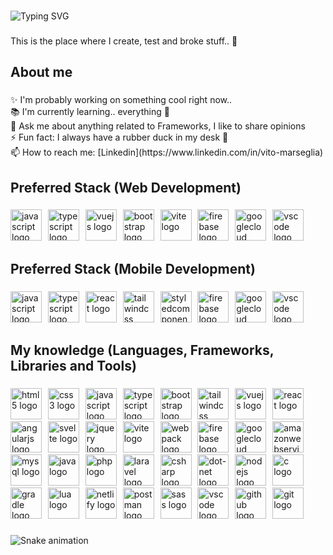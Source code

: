 <!--
**VitoMars/VitoMars** is a ✨ _special_ ✨ repository because its `README.md` (this file) appears on your GitHub profile.

Here are some ideas to get you started:

- 🔭 I’m currently working on ...
- 🌱 I’m currently learning ...
- 👯 I’m looking to collaborate on ...
- 🤔 I’m looking for help with ...
- 💬 Ask me about ...
- 📫 How to reach me: ...
- 😄 Pronouns: ...
- ⚡ Fun fact: ...
-->

###

<img src="https://readme-typing-svg.herokuapp.com?font=Fira+Code&size=30&duration=4000&pause=1000&vCenter=true&random=false&width=750&lines=Hi+there%2C+I'm+Vito+%F0%9F%91%8B;I'm+a+Full+Stack+Web+and+Mobile+Developer" alt="Typing SVG" />

###

<p align="left">This is the place where I create, test and broke stuff.. 🤣</p>

###

<h2 align="left">About me</h2>

###

<p align="left">✨ I'm probably working on something cool right now..<br>📚 I'm currently learning.. everything 🤣<br>💬 Ask me about anything related to Frameworks, I like to share opinions<br>⚡ Fun fact: I always have a rubber duck in my desk 🐥<br>📫 How to reach me: [Linkedin](https://www.linkedin.com/in/vito-marseglia)</p>

###

<h2 align="left">Preferred Stack (Web Development)</h2>

###

<div align="left">
  <img src="https://skillicons.dev/icons?i=js" height="50" alt="javascript logo"  />
  <img width="2" />
  <img src="https://skillicons.dev/icons?i=ts" height="50" alt="typescript logo"  />
  <img width="2" />
  <img src="https://skillicons.dev/icons?i=vue" height="50" alt="vuejs logo"  />
  <img width="2" />
  <img src="https://skillicons.dev/icons?i=bootstrap" height="50" alt="bootstrap logo"  />
  <img width="2" />
  <img src="https://skillicons.dev/icons?i=vite" height="50" alt="vite logo"  />
  <img width="2" />
  <img src="https://skillicons.dev/icons?i=firebase" height="50" alt="firebase logo"  />
  <img width="2" />
  <img src="https://skillicons.dev/icons?i=gcp" height="50" alt="googlecloud logo"  />
  <img width="2" />
  <img src="https://skillicons.dev/icons?i=vscode" height="50" alt="vscode logo"  />
</div>

###

<h2 align="left">Preferred Stack (Mobile Development)</h2>

###

<div align="left">
  <img src="https://skillicons.dev/icons?i=js" height="50" alt="javascript logo"  />
  <img width="2" />
  <img src="https://skillicons.dev/icons?i=ts" height="50" alt="typescript logo"  />
  <img width="2" />
  <img src="https://skillicons.dev/icons?i=react" height="50" alt="react logo"  />
  <img width="2" />
  <img src="https://skillicons.dev/icons?i=tailwind" height="50" alt="tailwindcss logo"  />
  <img width="2" />
  <img src="https://skillicons.dev/icons?i=styledcomponents" height="50" alt="styledcomponents logo"  />
  <img width="2" />
  <img src="https://skillicons.dev/icons?i=firebase" height="50" alt="firebase logo"  />
  <img width="2" />
  <img src="https://skillicons.dev/icons?i=gcp" height="50" alt="googlecloud logo"  />
  <img width="2" />
  <img src="https://skillicons.dev/icons?i=vscode" height="50" alt="vscode logo"  />
</div>

###

<h2 align="left">My knowledge (Languages, Frameworks, Libraries and Tools)</h2>

###

<div align="left">
  <img src="https://skillicons.dev/icons?i=html" height="50" alt="html5 logo"  />
  <img width="2" />
  <img src="https://skillicons.dev/icons?i=css" height="50" alt="css3 logo"  />
  <img width="2" />
  <img src="https://skillicons.dev/icons?i=js" height="50" alt="javascript logo"  />
  <img width="2" />
  <img src="https://skillicons.dev/icons?i=ts" height="50" alt="typescript logo"  />
  <img width="2" />
  <img src="https://skillicons.dev/icons?i=bootstrap" height="50" alt="bootstrap logo"  />
  <img width="2" />
  <img src="https://skillicons.dev/icons?i=tailwind" height="50" alt="tailwindcss logo"  />
  <img width="2" />
  <img src="https://skillicons.dev/icons?i=vue" height="50" alt="vuejs logo"  />
  <img width="2" />
  <img src="https://skillicons.dev/icons?i=react" height="50" alt="react logo"  />
  <img width="2" />
  <img src="https://skillicons.dev/icons?i=angular" height="50" alt="angularjs logo"  />
  <img width="2" />
  <img src="https://skillicons.dev/icons?i=svelte" height="50" alt="svelte logo"  />
  <img width="2" />
  <img src="https://skillicons.dev/icons?i=jquery" height="50" alt="jquery logo"  />
  <img width="2" />
  <img src="https://skillicons.dev/icons?i=vite" height="50" alt="vite logo"  />
  <img width="2" />
  <img src="https://skillicons.dev/icons?i=webpack" height="50" alt="webpack logo"  />
  <img width="2" />
  <img src="https://skillicons.dev/icons?i=firebase" height="50" alt="firebase logo"  />
  <img width="2" />
  <img src="https://skillicons.dev/icons?i=gcp" height="50" alt="googlecloud logo"  />
  <img width="2" />
  <img src="https://skillicons.dev/icons?i=aws" height="50" alt="amazonwebservices logo"  />
  <img width="2" />
  <img src="https://skillicons.dev/icons?i=mysql" height="50" alt="mysql logo"  />
  <img width="2" />
  <img src="https://skillicons.dev/icons?i=java" height="50" alt="java logo"  />
  <img width="2" />
  <img src="https://skillicons.dev/icons?i=php" height="50" alt="php logo"  />
  <img width="2" />
  <img src="https://skillicons.dev/icons?i=laravel" height="50" alt="laravel logo"  />
  <img width="2" />
  <img src="https://skillicons.dev/icons?i=cs" height="50" alt="csharp logo"  />
  <img width="2" />
  <img src="https://skillicons.dev/icons?i=dotnet" height="50" alt="dot-net logo"  />
  <img width="2" />
  <img src="https://skillicons.dev/icons?i=nodejs" height="50" alt="nodejs logo"  />
  <img width="2" />
  <img src="https://skillicons.dev/icons?i=c" height="50" alt="c logo"  />
  <img width="2" />
  <img src="https://skillicons.dev/icons?i=gradle" height="50" alt="gradle logo"  />
  <img width="2" />
  <img src="https://skillicons.dev/icons?i=lua" height="50" alt="lua logo"  />
  <img width="2" />
  <img src="https://skillicons.dev/icons?i=netlify" height="50" alt="netlify logo"  />
  <img width="2" />
  <img src="https://skillicons.dev/icons?i=postman" height="50" alt="postman logo"  />
  <img width="2" />
  <img src="https://skillicons.dev/icons?i=sass" height="50" alt="sass logo"  />
  <img width="2" />
  <img src="https://skillicons.dev/icons?i=vscode" height="50" alt="vscode logo"  />
  <img width="2" />
  <img src="https://skillicons.dev/icons?i=github" height="50" alt="github logo"  />
  <img width="2" />
  <img src="https://skillicons.dev/icons?i=git" height="50" alt="git logo"  />
</div>

###

<img src="https://raw.githubusercontent.com/VitoMars/VitoMars/output/snake.svg" alt="Snake animation" />

###